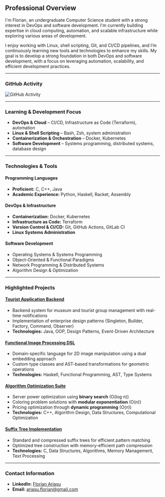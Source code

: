 ## Professional Overview  

I'm Florian, an undergraduate Computer Science student with a strong interest in DevOps and software development. I'm currently building expertise in cloud computing, automation, and scalable infrastructure while exploring various areas of development.

I enjoy working with Linux, shell scripting, Git, and CI/CD pipelines, and I’m continuously learning new tools and technologies to enhance my skills. My goal is to develop a strong foundation in both DevOps and software development, with a focus on leveraging automation, scalability, and efficient development practices.  

---

### GitHub Activity  
![GitHub Activity](https://github-readme-stats.vercel.app/api?username=florian-ariasu&show_icons=true&hide_title=true&count_private=true&hide_border=true&theme=transparent&hide_rank=true&include_all_commits=true)  

---

### Learning & Development Focus  
- **DevOps & Cloud** – CI/CD, Infrastructure as Code (Terraform), automation  
- **Linux & Shell Scripting** – Bash, Zsh, system administration  
- **Containerization & Orchestration** – Docker, Kubernetes  
- **Software Development** – Systems programming, distributed systems, database design  

---

### Technologies & Tools  

#### **Programming Languages**  
- **Proficient:** C, C++, Java  
- **Academic Experience:** Python, Haskell, Racket, Assembly  

#### **DevOps & Infrastructure**  
- **Containerization:** Docker, Kubernetes  
- **Infrastructure as Code:** Terraform  
- **Version Control & CI/CD:** Git, GitHub Actions, GitLab CI  
- **Linux Systems Administration**  

#### **Software Development**  
- Operating Systems & Systems Programming  
- Object-Oriented & Functional Paradigms  
- Network Programming & Distributed Systems  
- Algorithm Design & Optimization  

---

### Highlighted Projects  

#### [Tourist Application Backend](https://github.com/florian-ariasu/tourist-application-backend)  
* Backend system for museum and tourist group management with real-time notifications  
* Implementation of enterprise design patterns (Singleton, Builder, Factory, Command, Observer)  
* **Technologies:** Java, OOP, Design Patterns, Event-Driven Architecture  

#### [Functional Image Processing DSL](https://github.com/florian-ariasu/functional-image-processing-dsl)  
* Domain-specific language for 2D image manipulation using a dual embedding approach  
* Custom type classes and AST-based transformations for geometric operations  
* **Technologies:** Haskell, Functional Programming, AST, Type Systems  

#### [Algorithm Optimization Suite](https://github.com/florian-ariasu/algorithm-optimization-suite)  
* Server power optimization using **binary search** (O(log n))  
* Coloring problem solutions with **modular exponentiation** (O(n))  
* Pricing optimization through **dynamic programming** (O(n))  
* **Technologies:** C++, Algorithm Design, Data Structures, Computational Optimization  

#### [Suffix Tree Implementation](https://github.com/florian-ariasu/suffix-tree-implementation)  
* Standard and compressed suffix trees for efficient pattern matching  
* Optimized tree construction with memory-efficient path compression  
* **Technologies:** C, Data Structures, Algorithms, Memory Management, Text Processing  

---

### Contact Information  
- **LinkedIn:** [Florian Ariașu](https://linkedin.com/in/florianariasu)  
- **Email:** ariasu.florian@gmail.com
